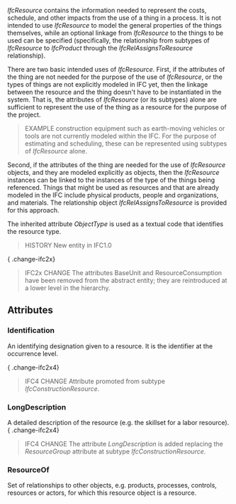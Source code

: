 _IfcResource_ contains the information needed to represent the costs, schedule, and other impacts from the use of a thing in a process. It is not intended to use _IfcResource_ to model the general properties of the things themselves, while an optional linkage from _IfcResource_ to the things to be used can be specified (specifically, the relationship from subtypes of _IfcResource_ to _IfcProduct_ through the _IfcRelAssignsToResource_ relationship).

<!-- end of short definition -->


There are two basic intended uses of _IfcResource_. First, if the attributes of the thing are not needed for the purpose of the use of _IfcResource_, or the types of things are not explicitly modeled in IFC yet, then the linkage between the resource and the thing doesn't have to be instantiated in the system. That is, the attributes of _IfcResource_ (or its subtypes) alone are sufficient to represent the use of the thing as a resource for the purpose of the project.

> EXAMPLE construction equipment such as earth-moving vehicles or tools are not currently modeled within the IFC. For the purpose of estimating and scheduling, these can be represented using subtypes of _IfcResource_ alone.

Second, if the attributes of the thing are needed for the use of _IfcResource_ objects, and they are modeled explicitly as objects, then the _IfcResource_ instances can be linked to the instances of the type of the things being referenced. Things that might be used as resources and that are already modeled in the IFC include physical products, people and organizations, and materials. The relationship object _IfcRelAssignsToResource_ is provided for this approach.

The inherited attribute _ObjectType_ is used as a textual code that identifies the resource type.

> HISTORY New entity in IFC1.0

{ .change-ifc2x}
> IFC2x CHANGE The attributes BaseUnit and ResourceConsumption have been removed from the abstract entity; they are reintroduced at a lower level in the hierarchy.

## Attributes

### Identification
An identifying designation given to a resource.
 It is the identifier at the occurrence level.

{ .change-ifc2x4}
> IFC4 CHANGE Attribute promoted from subtype _IfcConstructionResource_.

### LongDescription
A detailed description of the resource (e.g. the skillset for a labor resource).
{ .change-ifc2x4}
> IFC4 CHANGE The attribute _LongDescription_ is added replacing the _ResourceGroup_ attribute at subtype _IfcConstructionResource_.

### ResourceOf
Set of relationships to other objects, e.g. products, processes, controls, resources or actors, for which this resource object is a resource.
